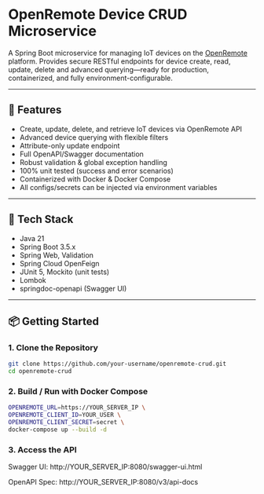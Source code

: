 # OpenRemote Device CRUD Microservice

A Spring Boot microservice for managing IoT devices on the [OpenRemote](https://openremote.io/) platform.
Provides secure RESTful endpoints for device create, read, update, delete and advanced querying—ready for production, containerized, and fully environment-configurable.

---

## 🚀 Features

- Create, update, delete, and retrieve IoT devices via OpenRemote API
- Advanced device querying with flexible filters
- Attribute-only update endpoint
- Full OpenAPI/Swagger documentation
- Robust validation & global exception handling
- 100% unit tested (success and error scenarios)
- Containerized with Docker & Docker Compose
- All configs/secrets can be injected via environment variables

---

## 🧰 Tech Stack

- Java 21
- Spring Boot 3.5.x
- Spring Web, Validation
- Spring Cloud OpenFeign
- JUnit 5, Mockito (unit tests)
- Lombok
- springdoc-openapi (Swagger UI)

---

## 📦 Getting Started

### 1. Clone the Repository

```bash
git clone https://github.com/your-username/openremote-crud.git
cd openremote-crud
```
### 2. Build / Run with Docker Compose
```bash
OPENREMOTE_URL=https://YOUR_SERVER_IP \
OPENREMOTE_CLIENT_ID=YOUR_USER \
OPENREMOTE_CLIENT_SECRET=secret \
docker-compose up --build -d
```
### 3. Access the API
Swagger UI: http://YOUR_SERVER_IP:8080/swagger-ui.html

OpenAPI Spec: http://YOUR_SERVER_IP:8080/v3/api-docs